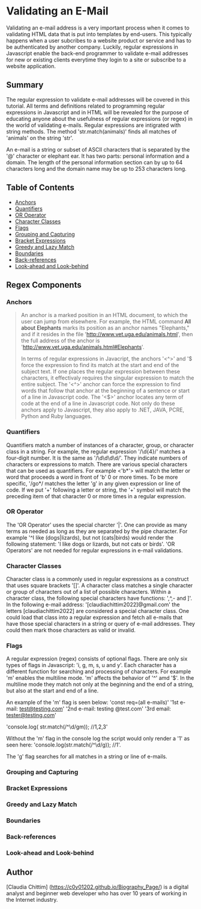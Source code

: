 # Validating an E-Mail

Validating an e-mail address is a very important process when it comes to validating HTML data that is put into templates by end-users. This typically happens when a user subcribes to a website product or service and has to be authenticated by another company. Luckily, regular expressions in Javascript enable the back-end programmer to validate e-mail addresses for new or existing clients everytime they login to a site or subscribe to a website application.

## Summary

The regular expression to validate e-mail addresses will be covered in this tutorial. All terms and definitions related to programming regular expressions in Javascript and in HTML will be revealed for the purpose of educating anyone about the usefulness of regular expressions (or regex) in the world of validating e-mails. Regular expressions are intigrated with string methods. The method 'str.match(animals)' finds all matches of 'animals' on the string 'str'.

An e-mail is a string or subset of ASCII characters that is separated by the '@' character or elephant ear. It has two parts: personal information and a domain. The length of the personal information section can by up to 64 characters long and the domain name may be up to 253 characters long.

## Table of Contents

- [Anchors](#anchors)
- [Quantifiers](#quantifiers)
- [OR Operator](#or-operator)
- [Character Classes](#character-classes)
- [Flags](#flags)
- [Grouping and Capturing](#grouping-and-capturing)
- [Bracket Expressions](#bracket-expressions)
- [Greedy and Lazy Match](#greedy-and-lazy-match)
- [Boundaries](#boundaries)
- [Back-references](#back-references)
- [Look-ahead and Look-behind](#look-ahead-and-look-behind)

## Regex Components

### Anchors

>An anchor is a marked position in an HTML document, to which the user can jump from elsewhere. For example, the HTML command <A NAME ='Elephants'> All about Elephants </A> marks its position as an anchor names "Elephants," and if it resides in the file 'http://www.vet.uga.edu/animals.html', then the full address of the anchor is 'http://www.vet.uga.edu/animals.html#Elephants'. 
>
>In terms of regular expressions in Javacript, the anchors '<^>' and '$ force the expression to find its match at the start and end of the subject text. If one places the regular expression between these characters, it effectivaly requires the singular expression to match the entire subject. The '<^>' anchor can force the expression to find words that follow that anchor at the beginning of a sentence or start of a line in Javascript code. The '<$>' anchor locates any term of code at the end of a line in Javascript code. Not only do these anchors apply to Javascript, they also apply to .NET, JAVA, PCRE, Python and Ruby languages.

### Quantifiers

Quantifiers match a number of instances of a character, group, or character class in a string. For example, the regular expression '/\d{4}/' matches a four-digit number. It is the same as '/\d\d\d\d/'. They indicate numbers of characters or expressions to match. There are various special characters that can be used as quantifiers. For example <'b*'> will match the letter or word that proceeds a word in front of 'b' 0 or more times. To be more specific, '/go*/ matches the letter 'g' in any given expression or line of code. If we put '+' following a letter or string, the '+' symbol will match the preceding item of that character 0 or more times in a regular expression.

### OR Operator

The 'OR Operator' uses the special charcter '|'. One can provide as many terms as needed as long as they are separated by the pipe character. For example '^I like (dogs|lizards), but not (cats|birds) would render the following statement: 'I like dogs or lizards, but not cats or birds'. 'OR Operators' are not needed for regular expressions in e-mail validations.

### Character Classes

Character class is a commonly used in regular expressions as a construct that uses square brackets '[]'. A character class matches a single character or group of characters out of a list of possible characters. Within a character class, the following special characters have functions: '\,^,- and ]'. In the following e-mail address: '[claudiachittim2022]@gmail.com' the letters [claudiachittim2022] are considered a special character class. One could load that class into a regular expression and fetch all e-mails that have those special characters in a string or query of e-mail addresses. They could then mark those characters as valid or invalid.

### Flags

A regular expression (regex) consists of optional flags. There are only six types of flags in Javascript: 'i, g, m, s, u and y'. Each character has a different function for searching and processing of characters. For example 'm' enables the multiline mode. 'm' affects the behavior of '^' amd '$'. In the multiline mode they match not only at the beginning and the end of a string, but also at the start and end of a line.

An example of the 'm' flag is seen below:
'const req=(all e-mails)'
'1st e-mail: test@testing.com'
'2nd e-mail: testing @test.com'
'3rd email: tester@testing.com'

'console.log( str.match(/^\d/gm)); //1,2,3'

Without the 'm' flag in the console log the script would only render a '1' as seen here: 'console.log(str.match(/^\d/g)); //1'.

The 'g' flag searches for all matches in a string or line of e-mails.

### Grouping and Capturing

### Bracket Expressions

### Greedy and Lazy Match

### Boundaries

### Back-references

### Look-ahead and Look-behind

## Author

[Claudia Chittim] (https://c0y01202.github.io/Biography_Page/) is a digital analyst and beginner web developer who has over 10 years of working in the Internet industry.
